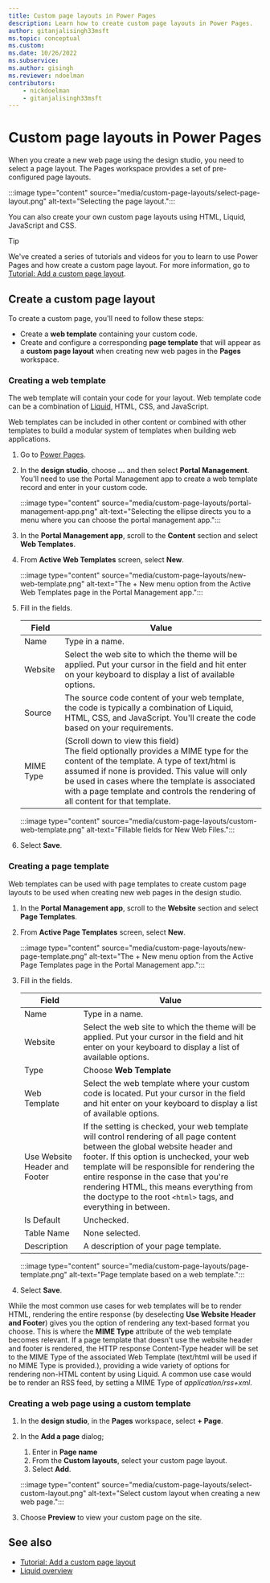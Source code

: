 ```yaml
---
title: Custom page layouts in Power Pages
description: Learn how to create custom page layouts in Power Pages.
author: gitanjalisingh33msft
ms.topic: conceptual
ms.custom: 
ms.date: 10/26/2022
ms.subservice:
ms.author: gisingh
ms.reviewer: ndoelman
contributors:
    - nickdoelman
    - gitanjalisingh33msft
---
```


# Custom page layouts in Power Pages

When you create a new web page using the design studio, you need to select a page layout. The Pages workspace provides a set of pre-configured page layouts.

:::image type="content" source="media/custom-page-layouts/select-page-layout.png" alt-text="Selecting the page layout.":::

You can also create your own custom page layouts using HTML, Liquid, JavaScript and CSS.

> [!TIP]
> We've created a series of tutorials and videos for you to learn to use Power Pages and how create a custom page layout. For more information, go to [Tutorial: Add a custom page layout](../getting-started/tutorial-add-custom-page-layout.md).

## Create a custom page layout

To create a custom page, you'll need to follow these steps:

- Create a **web template** containing your custom code.
- Create and configure a corresponding **page template** that will appear as a **custom page layout** when creating new web pages in the **Pages** workspace.

### Creating a web template

The web template will contain your code for your layout. Web template code can be a combination of [Liquid](liquid-overview.md), HTML, CSS, and JavaScript. 

Web templates can be included in other content or combined with other templates to build a modular system of templates when building web applications.

1. Go to [Power Pages](https://make.powerpages.microsoft.com/).

1. In the **design studio**, choose **...** and then select **Portal Management**. You'll need to use the Portal Management app to create a web template record and enter in your custom code.

    :::image type="content" source="media/custom-page-layouts/portal-management-app.png" alt-text="Selecting the ellipse directs you to a menu where you can choose the portal management app.":::

1. In the **Portal Management app**, scroll to the **Content** section and select **Web Templates**.

1. From **Active Web Templates** screen, select **New**.

    :::image type="content" source="media/custom-page-layouts/new-web-template.png" alt-text="The + New menu option from the Active Web Templates page in the Portal Management app.":::

1. Fill in the fields. 

    |Field  |Value  |
    |---------|---------|
    | Name | Type in a name. |
    | Website | Select the web site to which the theme will be applied. Put your cursor in the field and hit enter on your keyboard to display a list of available options. |
    |Source  | The source code content of your web template, the code is typically a combination of Liquid, HTML, CSS, and JavaScript. You'll create the code based on your requirements. |
    | MIME Type | (Scroll down to view this field)</br>The field optionally provides a MIME type for the content of the template. A type of text/html is assumed if none is provided. This value will only be used in cases where the template is associated with a page template and controls the rendering of all content for that template.  |

    :::image type="content" source="media/custom-page-layouts/custom-web-template.png" alt-text="Fillable fields for New Web Files.":::

1. Select **Save**.

### Creating a page template

Web templates can be used with page templates to create custom page layouts to be used when creating new web pages in the design studio.

1. In the **Portal Management app**, scroll to the **Website** section and select **Page Templates**.

1. From **Active Page Templates** screen, select **New**.

    :::image type="content" source="media/custom-page-layouts/new-page-template.png" alt-text="The + New menu option from the Active Page Templates page in the Portal Management app.":::

1. Fill in the fields. 


    |Field  |Value  |
    |---------|---------|
    | Name | Type in a name. |
    | Website | Select the web site to which the theme will be applied. Put your cursor in the field and hit enter on your keyboard to display a list of available options. |
    | Type | Choose **Web Template** |
    | Web Template | Select the web template where your custom code is located. Put your cursor in the field and hit enter on your keyboard to display a list of available options. |
    | Use Website Header and Footer | If the setting is checked, your web template will control rendering of all page content between the global website header and footer. If this option is unchecked, your web template will be responsible for rendering the entire response in the case that you're rendering HTML, this means everything from the doctype to the root `<html>` tags, and everything in between. |
    | Is Default | Unchecked. |
    | Table Name | None selected. |
    | Description | A description of your page template. |

    :::image type="content" source="media/custom-page-layouts/page-template.png" alt-text="Page template based on a web template.":::

1. Select **Save**.

While the most common use cases for web templates will be to render HTML, rendering the entire response (by deselecting **Use Website Header and Footer**) gives you the option of rendering any text-based format you choose. This is where the **MIME Type** attribute of the web template becomes relevant. If a page template that doesn't use the website header and footer is rendered, the HTTP response Content-Type header will be set to the MIME Type of the associated Web Template (text/html will be used if no MIME Type is provided.), providing a wide variety of options for rendering non-HTML content by using Liquid. A common use case would be to render an RSS feed, by setting a MIME Type of *application/rss+xml*.

### Creating a web page using a custom template

1. In the **design studio**, in the **Pages** workspace, select **+ Page**.

1. In the **Add a page** dialog;
    1. Enter in **Page name** 
    1. From the **Custom layouts**, select your custom page layout.
    1. Select **Add**.

    :::image type="content" source="media/custom-page-layouts/select-custom-layout.png" alt-text="Select custom layout when creating a new web page.":::

1. Choose **Preview** to view your custom page on the site.

## See also

- [Tutorial: Add a custom page layout](../getting-started/tutorial-add-custom-page-layout.md)
- [Liquid overview](../configure/liquid-overview.md)